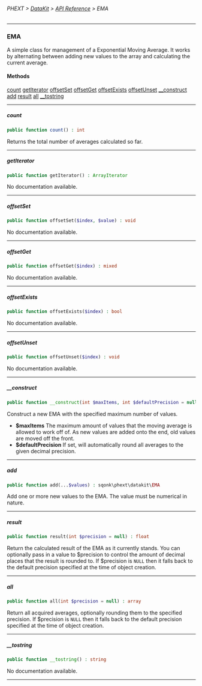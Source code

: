 ###### PHEXT > [DataKit](../README.md) > [API Reference](index.md) > EMA
------
### EMA
A simple class for management of a Exponential Moving Average. It works by alternating between adding new values to the array and calculating the current average.
#### Methods
[count](#count)
[getIterator](#getiterator)
[offsetSet](#offsetset)
[offsetGet](#offsetget)
[offsetExists](#offsetexists)
[offsetUnset](#offsetunset)
[__construct](#__construct)
[add](#add)
[result](#result)
[all](#all)
[__tostring](#__tostring)

------
##### count
```php
public function count() : int
```
Returns the total number of averages calculated so far.


------
##### getIterator
```php
public function getIterator() : ArrayIterator
```
No documentation available.


------
##### offsetSet
```php
public function offsetSet($index, $value) : void
```
No documentation available.


------
##### offsetGet
```php
public function offsetGet($index) : mixed
```
No documentation available.


------
##### offsetExists
```php
public function offsetExists($index) : bool
```
No documentation available.


------
##### offsetUnset
```php
public function offsetUnset($index) : void
```
No documentation available.


------
##### __construct
```php
public function __construct(int $maxItems, int $defaultPrecision = null) 
```
Construct a new EMA with the specified maximum number of values.

- **$maxItems** The maximum amount of values that the moving average is allowed to work off of. As new values are added onto the end, old values are moved off the front.
- **$defaultPrecision** If set, will automatically round all averages to the given decimal precision.


------
##### add
```php
public function add(...$values) : sqonk\phext\datakit\EMA
```
Add one or more new values to the EMA. The value must be numerical in nature.


------
##### result
```php
public function result(int $precision = null) : float
```
Return the calculated result of the EMA as it currently stands. You can optionally pass in a value to $precision to control the amount of decimal places that the result is rounded to. If $precision is `NULL` then it falls back to the default precision specified at the time of object creation.


------
##### all
```php
public function all(int $precision = null) : array
```
Return all acquired averages, optionally rounding them to the specified precision. If $precision is `NULL` then it falls back to the default precision specified at the time of object creation.


------
##### __tostring
```php
public function __tostring() : string
```
No documentation available.


------
